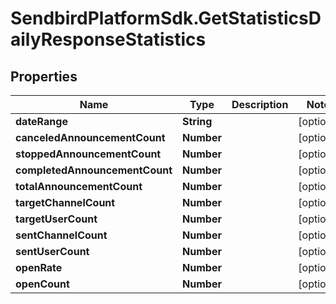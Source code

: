 # SendbirdPlatformSdk.GetStatisticsDailyResponseStatistics

## Properties

Name | Type | Description | Notes
------------ | ------------- | ------------- | -------------
**dateRange** | **String** |  | [optional] 
**canceledAnnouncementCount** | **Number** |  | [optional] 
**stoppedAnnouncementCount** | **Number** |  | [optional] 
**completedAnnouncementCount** | **Number** |  | [optional] 
**totalAnnouncementCount** | **Number** |  | [optional] 
**targetChannelCount** | **Number** |  | [optional] 
**targetUserCount** | **Number** |  | [optional] 
**sentChannelCount** | **Number** |  | [optional] 
**sentUserCount** | **Number** |  | [optional] 
**openRate** | **Number** |  | [optional] 
**openCount** | **Number** |  | [optional] 


